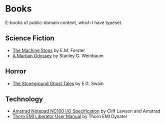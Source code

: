 # Books

E-books of public-domain content, which I have typeset.

## Science Fiction

* [The Machine Stops](The%20Machine%20Stops%20-%20Forster.pdf) by E.M. Forster
* [A Martian Odyssey](A%20Martian%20Odyssey%20-%20Weinbaum.pdf) by Stanley G. Weinbaum

## Horror

* [The Stoneground Ghost Tales](The%20Stoneground%20Ghost%20Tales%20-%20Swain.pdf) by E.G. Swain

## Technology

* [Amstrad Notepad NC100 I/O Specification](NC100%20IO%20Specification.pdf) by Cliff Lawson and Amstrad
* [Thorn EMI Liberator User Manual](Thorn%20EMI%20LiberatorvUser%20Manual.pdf) by Thorn EMI Dynatel
